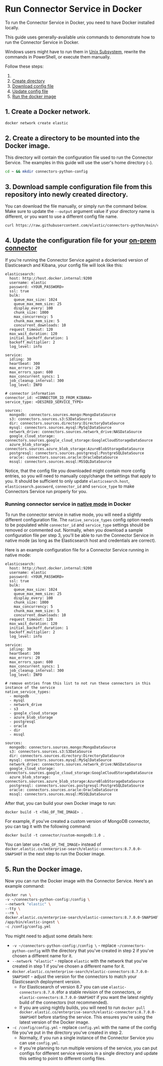 # Run Connector Service in Docker

To run the Connector Service in Docker, you need to have Docker installed locally.

This guide uses generally-available unix commands to demonstrate how to run the Connector Service in Docker.

Windows users might have to run them in [Unix Subsystem](https://learn.microsoft.com/en-us/windows/wsl/about), rewrite the commands in PowerShell, or execute them manually.

Follow these steps:

1. 
2. [Create directory](#1-create-a-directory-to-be-mounted-into-the-docker-image)
2. [Download config file](#2-download-sample-configuration-file-from-this-repository-into-newly-created-directory)
3. [Update config file](#3-update-the-configuration-file-for-your-on-prem-connector)
4. [Run the docker image](#4-run-the-docker-image)

## 1. Create a Docker network.

```sh
docker network create elastic
```

## 2. Create a directory to be mounted into the Docker image.

This directory will contain the configuration file used to run the Connector Service. The examples in this guide will use the user's home directory (`~`).

```sh
cd ~ && mkdir connectors-python-config
```

## 3. Download sample configuration file from this repository into newly created directory.

You can download the file manually, or simply run the command below. Make sure to update the `--output` argument value if your directory name is different,  or you want to use a different config file name.

```sh
curl https://raw.githubusercontent.com/elastic/connectors-python/main/config.yml --output ~/connectors-python-config/config.yml
```

## 4. Update the configuration file for your [on-prem connector](https://www.elastic.co/guide/en/enterprise-search/current/build-connector.html#build-connector-usage)

If you're running the Connector Service against a dockerised version of Elasticsearch and Kibana, your config file will look like this:

```
elasticsearch:
  host: http://host.docker.internal:9200
  username: elastic
  password: <YOUR_PASSWORD>
  ssl: true
  bulk:
    queue_max_size: 1024
    queue_max_mem_size: 25
    display_every: 100
    chunk_size: 1000
    max_concurrency: 5
    chunk_max_mem_size: 5
    concurrent_downloads: 10
  request_timeout: 120
  max_wait_duration: 120
  initial_backoff_duration: 1
  backoff_multiplier: 2
  log_level: info

service:
  idling: 30
  heartbeat: 300
  max_errors: 20
  max_errors_span: 600
  max_concurrent_syncs: 1
  job_cleanup_interval: 300
  log_level: INFO
  
# connector information
connector_id: <CONNECTOR_ID_FROM_KIBANA>
service_type: <DESIRED_SERVICE_TYPE>

sources:
  mongodb: connectors.sources.mongo:MongoDataSource
  s3: connectors.sources.s3:S3DataSource
  dir: connectors.sources.directory:DirectoryDataSource
  mysql: connectors.sources.mysql:MySqlDataSource
  network_drive: connectors.sources.network_drive:NASDataSource
  google_cloud_storage: connectors.sources.google_cloud_storage:GoogleCloudStorageDataSource
  azure_blob_storage: connectors.sources.azure_blob_storage:AzureBlobStorageDataSource
  postgresql: connectors.sources.postgresql:PostgreSQLDataSource
  oracle: connectors.sources.oracle:OracleDataSource
  mssql: connectors.sources.mssql:MSSQLDataSource
```

Notice, that the config file you downloaded might contain more config entries, so you will need to manually copy/change the settings that apply to you. It should be sufficient to only update `elasticsearch.host`, `elasticsearch.password`, `connector_id` and `service_type` to make Connectors Service run properly for you.

### Running connector service in [native mode](https://www.elastic.co/guide/en/enterprise-search/current/native-connectors.html) in Docker

To run the connector service in native mode, you will need a slightly different configuration file. The `native_service_types` config option needs to be populated while `connector_id` and `service_type` settings should be removed or commented out. Normally, when you download a sample configuration file per step 3, you'll be able to run the Connector Service in native mode (as long as the Elasticsearch host and credentials are correct).

Here is an example configuration file for a Connector Service running in native mode:

```
elasticsearch:
  host: http://host.docker.internal:9200
  username: elastic
  password: <YOUR_PASSWORD>
  ssl: true
  bulk:
    queue_max_size: 1024
    queue_max_mem_size: 25
    display_every: 100
    chunk_size: 1000
    max_concurrency: 5
    chunk_max_mem_size: 5
    concurrent_downloads: 10
  request_timeout: 120
  max_wait_duration: 120
  initial_backoff_duration: 1
  backoff_multiplier: 2
  log_level: info

service:
  idling: 30
  heartbeat: 300
  max_errors: 20
  max_errors_span: 600
  max_concurrent_syncs: 1
  job_cleanup_interval: 300
  log_level: INFO
  
# remove entries from this list to not run these connectors in this instance of the service
native_service_types:
  - mongodb
  - mysql
  - network_drive
  - s3
  - google_cloud_storage
  - azure_blob_storage
  - postgresql
  - oracle
  - dir
  - mssql

sources:
  mongodb: connectors.sources.mongo:MongoDataSource
  s3: connectors.sources.s3:S3DataSource
  dir: connectors.sources.directory:DirectoryDataSource
  mysql: connectors.sources.mysql:MySqlDataSource
  network_drive: connectors.sources.network_drive:NASDataSource
  google_cloud_storage: connectors.sources.google_cloud_storage:GoogleCloudStorageDataSource
  azure_blob_storage: connectors.sources.azure_blob_storage:AzureBlobStorageDataSource
  postgresql: connectors.sources.postgresql:PostgreSQLDataSource
  oracle: connectors.sources.oracle:OracleDataSource
  mssql: connectors.sources.mssql:MSSQLDataSource
```

After that, you can build your own Docker image to run:

```
docker build -t <TAG_OF_THE_IMAGE> .
```

For example, if you've created a custom version of MongoDB connector, you can tag it with the following command:

```
docker build -t connector/custom-mongodb:1.0 .
```

You can later use `<TAG_OF_THE_IMAGE>` instead of `docker.elastic.co/enterprise-search/elastic-connectors:8.7.0.0-SNAPSHOT` in the next step to run the Docker image.

## 5. Run the Docker image.

Now you can run the Docker image with the Connector Service. Here's an example command:

```sh
docker run \
-v ~/connectors-python-config:/config \
--network "elastic" \
--tty \
--rm \
docker.elastic.co/enterprise-search/elastic-connectors:8.7.0.0-SNAPSHOT \
/app/bin/elastic-ingest \
-c /config/config.yml
```

You might need to adjust some details here:
- `-v ~/connectors-python-config:/config \` - replace `~/connectors-python-config` with the directory that you've created in step 2 if you've chosen a different name for it.
- `--network "elastic"` - replace `elastic` with the network that you've created in step 1 if you've chosen a different name for it.
- `docker.elastic.co/enterprise-search/elastic-connectors:8.7.0.0-SNAPSHOT` - adjust the version for the connectors to match your Elasticsearch deployment version. 
  - For Elasticsearch of version 8.7 you can use `elastic-connectors:8.7.0.0`for a stable revision of the connectors, or `elastic-connectors:8.7.0.0-SNAPSHOT` if you want the latest nightly build of the connectors (not recommended).
  - If you are using nightly builds, you will need to run `docker pull docker.elastic.co/enterprise-search/elastic-connectors:8.7.0.0-SNAPSHOT` before starting the service. This ensures you're using the latest version of the Docker image.
- `-c /config/config.yml` - replace `config.yml` with the name of the config file you've put in the directory you've created in step 2. 
  - Normally, if you run a single instance of the Connector Service you can use `config.yml`. 
  - If you're planning to run multiple versions of the service, you can put configs for different service versions in a single directory and update this setting to point to different config files.
